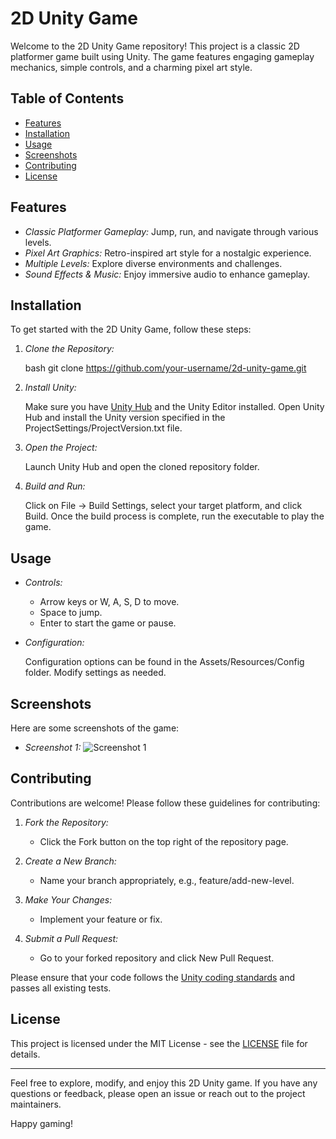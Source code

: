 # 2D Unity Game

Welcome to the 2D Unity Game repository! This project is a classic 2D platformer game built using Unity. The game features engaging gameplay mechanics, simple controls, and a charming pixel art style.

## Table of Contents

- [Features](#features)
- [Installation](#installation)
- [Usage](#usage)
- [Screenshots](#screenshots)
- [Contributing](#contributing)
- [License](#license)

## Features

- *Classic Platformer Gameplay:* Jump, run, and navigate through various levels.
- *Pixel Art Graphics:* Retro-inspired art style for a nostalgic experience.
- *Multiple Levels:* Explore diverse environments and challenges.
- *Sound Effects & Music:* Enjoy immersive audio to enhance gameplay.

## Installation

To get started with the 2D Unity Game, follow these steps:

1. *Clone the Repository:*

   bash
   git clone https://github.com/your-username/2d-unity-game.git
   

2. *Install Unity:*

   Make sure you have [Unity Hub](https://unity.com/download) and the Unity Editor installed. Open Unity Hub and install the Unity version specified in the ProjectSettings/ProjectVersion.txt file.

3. *Open the Project:*

   Launch Unity Hub and open the cloned repository folder.

4. *Build and Run:*

   Click on File -> Build Settings, select your target platform, and click Build. Once the build process is complete, run the executable to play the game.

## Usage

- *Controls:*
  - Arrow keys or W, A, S, D to move.
  - Space to jump.
  - Enter to start the game or pause.

- *Configuration:*

  Configuration options can be found in the Assets/Resources/Config folder. Modify settings as needed.

## Screenshots

Here are some screenshots of the game:

- *Screenshot 1:*
  ![Screenshot 1](https://github.com/Noel9907/frog_game1/image/Screenshot1)


## Contributing

Contributions are welcome! Please follow these guidelines for contributing:

1. *Fork the Repository:*
   - Click the Fork button on the top right of the repository page.

2. *Create a New Branch:*
   - Name your branch appropriately, e.g., feature/add-new-level.

3. *Make Your Changes:*
   - Implement your feature or fix.

4. *Submit a Pull Request:*
   - Go to your forked repository and click New Pull Request.

Please ensure that your code follows the [Unity coding standards](https://docs.unity3d.com/Manual/script-UnityScript.html) and passes all existing tests.

## License

This project is licensed under the MIT License - see the [LICENSE](LICENSE) file for details.

---

Feel free to explore, modify, and enjoy this 2D Unity game. If you have any questions or feedback, please open an issue or reach out to the project maintainers.

Happy gaming!
```
